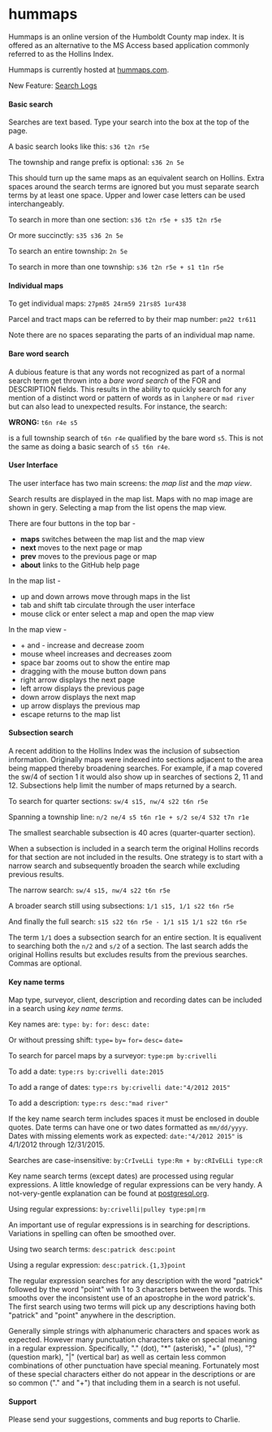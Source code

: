 # hummaps

Hummaps is an online version of the Humboldt County map index.
It is offered as an alternative to the MS Access based application
commonly referred to as the Hollins Index.

Hummaps is currently hosted at [hummaps.com](https://hummaps.com).

New Feature: [Search Logs](LOGS.md)

#### Basic search

Searches are text based. Type your search into the box at the top of the page.

A basic search looks like this: `s36 t2n r5e`

The township and range prefix is optional: `s36 2n 5e`

This should turn up the same maps as an equivalent search on Hollins.
Extra spaces around the search terms are ignored but you must
separate search terms by at least one space. Upper and lower case letters
can be used interchangeably.

To search in more than one section: `s36 t2n r5e + s35 t2n r5e`

Or more succinctly: `s35 s36 2n 5e`

To search an entire township: `2n 5e`

To search in more than one township: `s36 t2n r5e + s1 t1n r5e`

#### Individual maps

To get individual maps: `27pm85 24rm59 21rs85 1ur438`

Parcel and tract maps can be referred to by their map number: `pm22 tr611`

Note there are no spaces separating the parts of an individual map name.

#### Bare word search

A dubious feature is that any words not recognized as part of a
normal search term get thrown into a _bare word search_ of the FOR and DESCRIPTION fields.
This results in the ability to quickly search for any mention of a distinct word
or pattern of words as in `lanphere` or `mad river` but can also lead to unexpected results.
For instance, the search:

__WRONG:__ `t6n r4e s5`

is a full township search of `t6n r4e` qualified by the bare word `s5`.
This is not the same as doing a basic search of `s5 t6n r4e`.

#### User Interface

The user interface has two main screens: the *map list* and the *map view*.

Search results are displayed in the map list. Maps with no map image 
are shown in gery. Selecting a map from the list opens the map view.

There are four buttons in the top bar -

* **maps** switches between the map list and the map view
* **next** moves to the next page or map
* **prev** moves to the previous page or map
* **about** links to the GitHub help page

In the map list -

* up and down arrows move through maps in the list
* tab and shift tab circulate through the user interface
* mouse click or enter select a map and open the map view

In the map view -

* \+ and - increase and decrease zoom
* mouse wheel increases and decreases zoom
* space bar zooms out to show the entire map
* dragging with the mouse button down pans
* right arrow displays the next page
* left arrow displays the previous page
* down arrow displays the next map
* up arrow displays the previous map
* escape returns to the map list

#### Subsection search

A recent addition to the Hollins Index was the inclusion of subsection
information. Originally maps were indexed into sections adjacent
to the area being mapped thereby broadening searches. For example, 
if a map covered the sw/4 of section 1 it would also show up in searches 
of sections 2, 11 and 12. Subsections help limit the number of maps 
returned by a search.

To search for quarter sections: `sw/4 s15, nw/4 s22 t6n r5e`

Spanning a township line: `n/2 ne/4 s5 t6n r1e + s/2 se/4 S32 t7n r1e`

The smallest searchable subsection is 40 acres (quarter-quarter section). 

When a subsection is included in a search term the original Hollins
records for that section are not included in the results. One
strategy is to start with a narrow search and subsequently broaden
the search while excluding previous results.

The narrow search: `sw/4 s15, nw/4 s22 t6n r5e`

A broader search still using subsections: `1/1 s15, 1/1 s22 t6n r5e`

And finally the full search: `s15 s22 t6n r5e - 1/1 s15 1/1 s22 t6n r5e`

The term `1/1` does a subsection search for an entire section.
It is equalivent to searching both the `n/2` and `s/2` of a section.
The last search adds the original Hollins results but excludes
results from the previous searches. Commas are optional.

#### Key name terms

Map type, surveyor, client, description and recording dates can
be included in a search using *key name terms*.

Key names are: `type:` `by:` `for:` `desc:` `date:`

Or without pressing shift: `type=` `by=` `for=` `desc=` `date=`

To search for parcel maps by a surveyor: `type:pm by:crivelli`

To add a date: `type:rs by:crivelli date:2015`

To add a range of dates: `type:rs by:crivelli date:"4/2012 2015"`

To add a description: `type:rs desc:"mad river"`

If the key name search term includes spaces it must be enclosed in
double quotes. Date terms can have one or two dates formatted as `mm/dd/yyyy`.
Dates with missing elements work as expected: `date:"4/2012 2015"`
is 4/1/2012 through 12/31/2015.

Searches are case-insensitive: `by:CrIveLLi type:Rm + by:cRIvELLi type:cR`

Key name search terms (except dates) are processed using regular
expressions. A little knowledge of regular expressions can be very
handy. A not-very-gentle explanation can be found at [postgresql.org](https://www.postgresql.org/docs/9.4/static/functions-matching.html#FUNCTIONS-POSIX-REGEXP).

Using regular expressions: `by:crivelli|pulley type:pm|rm`

An important use of regular expressions is in searching for descriptions.
Variations in spelling can often be smoothed over.

Using two search terms: `desc:patrick desc:point`

Using a regular expression: `desc:patrick.{1,3}point`

The regular expression searches for any description with the word
"patrick" followed by the word "point" with 1 to 3 characters between
the words. This smooths over the inconsistent use of an apostrophe
in the word patrick's. The first search using two terms will pick up
any descriptions having both "patrick" and "point" anywhere in the
description. 

Generally simple strings with alphanumeric characters and spaces
work as expected. However many punctuation characters take on
special meaning in a regular expression. Specifically, "." (dot),
"*" (asterisk), "+" (plus), "?" (question mark), "|" (vertical bar)
as well as certain less common combinations of other punctuation have
special meaning. Fortunately most of these special characters either do
not appear in the descriptions or are so common ("." and "+") that
including them in a search is not useful.

#### Support

Please send your suggestions, comments and bug reports to Charlie.
